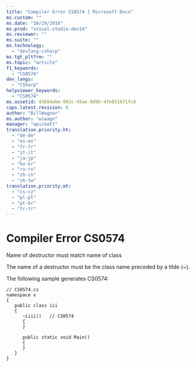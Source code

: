```yaml
---
title: "Compiler Error CS0574 | Microsoft Docs"
ms.custom: ""
ms.date: "10/29/2016"
ms.prod: "visual-studio-dev14"
ms.reviewer: ""
ms.suite: ""
ms.technology: 
  - "devlang-csharp"
ms.tgt_pltfrm: ""
ms.topic: "article"
f1_keywords: 
  - "CS0574"
dev_langs: 
  - "CSharp"
helpviewer_keywords: 
  - "CS0574"
ms.assetid: 43684abe-982c-45ae-9d0b-4fe031671fc8
caps.latest.revision: 6
author: "BillWagner"
ms.author: "wiwagn"
manager: "wpickett"
translation.priority.ht: 
  - "de-de"
  - "es-es"
  - "fr-fr"
  - "it-it"
  - "ja-jp"
  - "ko-kr"
  - "ru-ru"
  - "zh-cn"
  - "zh-tw"
translation.priority.mt: 
  - "cs-cz"
  - "pl-pl"
  - "pt-br"
  - "tr-tr"
---
```

# Compiler Error CS0574
Name of destructor must match name of class  
  
 The name of a destructor must be the class name preceded by a tilde (~).  
  
 The following sample generates CS0574:  
  
```  
// CS0574.cs  
namespace x  
{  
   public class iii  
   {  
      ~iiii()   // CS0574  
      {  
      }  
  
      public static void Main()  
      {  
      }  
   }  
}  
```